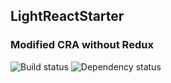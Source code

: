 ## LightReactStarter
### Modified CRA without Redux
![Build status](https://travis-ci.org/Wojtek534/LightReactStarter.svg?branch=master)
![Dependency status](https://david-dm.org/wojtek534/LightReactStarter.svg)
